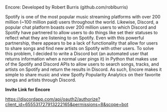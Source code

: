 Encore: Developed by Robert Burris (github.com/roblburris)

Spotify is one of the most popular music streaming platforms with over 200 million (~100 million paid) users throughout the world. Likewise, Discord, a popular chat platform boasts over 200 million users to which Discord and Spotify have partnered to allow users to do things like set their statuses to reflect what they are listening to on Spotify. Even with this powerful partnership, there appears to be a lack of functionality that allow for users to share songs and find new artists on Spotify with other users. To solve this problem, I decided to write a Discord bot (an automated user that returns information when a normal user pings it) in Python that makes use of the Spotify and Discord APIs to allow users to search songs, tracks, and artists on Spotify and return the results in Discord. As such, Encore makes it simple to share music and view Spotfy Popularity Analytics on their favorite songs and artists through Discord.

**Invite Link for Encore**

https://discordapp.com/api/oauth2/authorize?client_id=655531727913222165&permissions=8&scope=bot
